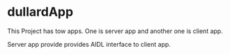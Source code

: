 # dullardApp
This Project has tow apps. One is server app and another one is client app.

Server app provide provides AIDL interface to client app.
